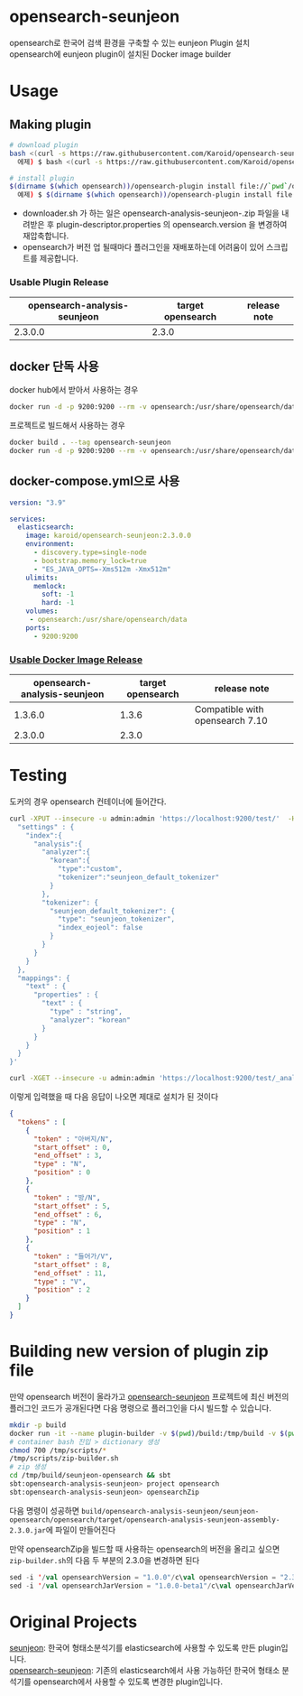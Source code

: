 # opensearch-seunjeon
opensearch로 한국어 검색 환경을 구축할 수 있는 eunjeon Plugin 설치  
opensearch에 eunjeon plugin이 설치된 Docker image builder

# Usage
## Making plugin
```bash
# download plugin
bash <(curl -s https://raw.githubusercontent.com/Karoid/opensearch-seunjeon/main/scripts/downloader.sh) -e <opensearch-version> -p <plugin-version>
  에제) $ bash <(curl -s https://raw.githubusercontent.com/Karoid/opensearch-seunjeon/main/scripts/downloader.sh) -e 2.3.0 -p 2.3.0.0

# install plugin
$(dirname $(which opensearch))/opensearch-plugin install file://`pwd`/opensearch-analysis-seunjeon-<plugin-version>.zip
  예제) $ $(dirname $(which opensearch))/opensearch-plugin install file://`pwd`/opensearch-analysis-seunjeon-2.3.0.0.zip
```
* downloader.sh 가 하는 일은 opensearch-analysis-seunjeon-<plugin-version>.zip 파일을 내려받은 후 plugin-descriptor.properties 의 opensearch.version 을 변경하여 재압축합니다.
* opensearch가 버전 업 될때마다 플러그인을 재배포하는데 어려움이 있어 스크립트를 제공합니다.
### Usable Plugin Release
| opensearch-analysis-seunjeon | target opensearch | release note |
| ------------------------------- | ---------------------| ------------ |
| 2.3.0.0                         | 2.3.0                |  |

## docker 단독 사용
docker hub에서 받아서 사용하는 경우
```bash
docker run -d -p 9200:9200 --rm -v opensearch:/usr/share/opensearch/data -e "discovery.type=single-node" karoid/opensearch-seunjeon:2.3.0.0
```
프로젝트로 빌드해서 사용하는 경우
```bash
docker build . --tag opensearch-seunjeon
docker run -d -p 9200:9200 --rm -v opensearch:/usr/share/opensearch/data -e "discovery.type=single-node" opensearch-seunjeon
```
## docker-compose.yml으로 사용
```yml
version: "3.9"

services:
  elasticsearch:
    image: karoid/opensearch-seunjeon:2.3.0.0
    environment:
      - discovery.type=single-node
      - bootstrap.memory_lock=true
      - "ES_JAVA_OPTS=-Xms512m -Xmx512m"
    ulimits:
      memlock:
        soft: -1
        hard: -1
    volumes:
     - opensearch:/usr/share/opensearch/data
    ports:
      - 9200:9200
```

### [Usable Docker Image Release](https://hub.docker.com/r/karoid/opensearch-seunjeon)
| opensearch-analysis-seunjeon | target opensearch | release note |
| ------------------------------- | ---------------------| ------------ |
| 1.3.6.0                         | 1.3.6               | Compatible with opensearch 7.10 |
| 2.3.0.0                         | 2.3.0                |  |

# Testing
도커의 경우 opensearch 컨테이너에 들어간다.
```bash
curl -XPUT --insecure -u admin:admin 'https://localhost:9200/test/'  -H 'Content-Type: application/json' -d '{
  "settings" : {
    "index":{
      "analysis":{
        "analyzer":{
          "korean":{
            "type":"custom",
            "tokenizer":"seunjeon_default_tokenizer"
          }
        },
        "tokenizer": {
          "seunjeon_default_tokenizer": {
            "type": "seunjeon_tokenizer",
            "index_eojeol": false
          }
        }
      }
    }
  },
  "mappings": {
    "text" : {
      "properties" : {
        "text" : {
          "type" : "string",
          "analyzer": "korean"
        }
      }
    }
  }
}'

curl -XGET --insecure -u admin:admin 'https://localhost:9200/test/_analyze?pretty=true'  -H 'Content-Type: application/json' -d '{"analyzer": "korean","text": "아버지가 방에 들어간다"}'
```
이렇게 입력했을 때 다음 응답이 나오면 제대로 설치가 된 것이다
```json
{
  "tokens" : [
    {
      "token" : "아버지/N",
      "start_offset" : 0,
      "end_offset" : 3,
      "type" : "N",
      "position" : 0
    },
    {
      "token" : "방/N",
      "start_offset" : 5,
      "end_offset" : 6,
      "type" : "N",
      "position" : 1
    },
    {
      "token" : "들어가/V",
      "start_offset" : 8,
      "end_offset" : 11,
      "type" : "V",
      "position" : 2
    }
  ]
}
```

# Building new version of plugin zip file
만약 opensearch 버전이 올라가고 [opensearch-seunjeon](https://bitbucket.org/soosinha/seunjeon-opensearch/src/main/opensearch/) 프로젝트에 최신 버전의 플러그인 코드가 공개된다면 다음 명령으로 플러그인을 다시 빌드할 수 있습니다.
```bash
mkdir -p build
docker run -it --name plugin-builder -v $(pwd)/build:/tmp/build -v $(pwd)/scripts:/tmp/scripts mozilla/sbt:8u292_1.5.7 bash
# container bash 진입 > dictionary 생성
chmod 700 /tmp/scripts/*
/tmp/scripts/zip-builder.sh
# zip 생성
cd /tmp/build/seunjeon-opensearch && sbt
sbt:opensearch-analysis-seunjeon> project opensearch
sbt:opensearch-analysis-seunjeon> opensearchZip
```
다음 명령이 성공하면 `build/opensearch-analysis-seunjeon/seunjeon-opensearch/opensearch/target/opensearch-analysis-seunjeon-assembly-2.3.0.jar`에 파일이 만들어진다

만약 opensearchZip을 빌드할 때 사용하는 opensearch의 버전을 올리고 싶으면 `zip-builder.sh`의 다음 두 부분의 2.3.0을 변경하면 된다
```sbt
sed -i '/val opensearchVersion = "1.0.0"/c\val opensearchVersion = "2.3.0"' build.sbt
sed -i '/val opensearchJarVersion = "1.0.0-beta1"/c\val opensearchJarVersion = "2.3.0"' build.sbt
```

# Original Projects
[seunjeon](https://bitbucket.org/eunjeon/seunjeon/src/master/elasticsearch/): 한국어 형태소분석기를 elasticsearch에 사용할 수 있도록 만든 plugin입니다.  
[opensearch-seunjeon](https://bitbucket.org/soosinha/seunjeon-opensearch/src/main/opensearch/): 기존의 elasticsearch에서 사용 가능하던 한국어 형태소 분석기를 opensearch에서 사용할 수 있도록 변경한 plugin입니다.